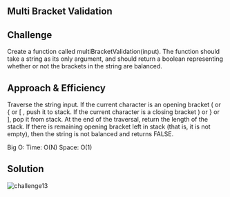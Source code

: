 ## Multi Bracket Validation

## Challenge
Create a function called multiBracketValidation(input). The function should take a string as its only argument, and should return a boolean representing whether or not the brackets in the string are balanced. 

## Approach & Efficiency
Traverse the string input.
If the current character is an opening bracket ( or { or [ , push it to stack.
If the current character is a closing bracket ) or } or ], pop it from stack.
At the end of the traversal, return the length of the stack. If there is remaining opening bracket left in stack (that is, it is not empty), then the string is not balanced and returns FALSE.

Big O:
Time: O(N)
Space: O(1)

## Solution 
![challenge13](https://user-images.githubusercontent.com/54918779/80451694-51361100-88d9-11ea-91b2-1b0add068e25.png)
